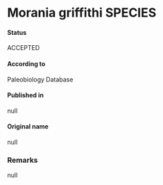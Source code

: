 # Morania griffithi SPECIES

#### Status
ACCEPTED

#### According to
Paleobiology Database

#### Published in
null

#### Original name
null

### Remarks
null